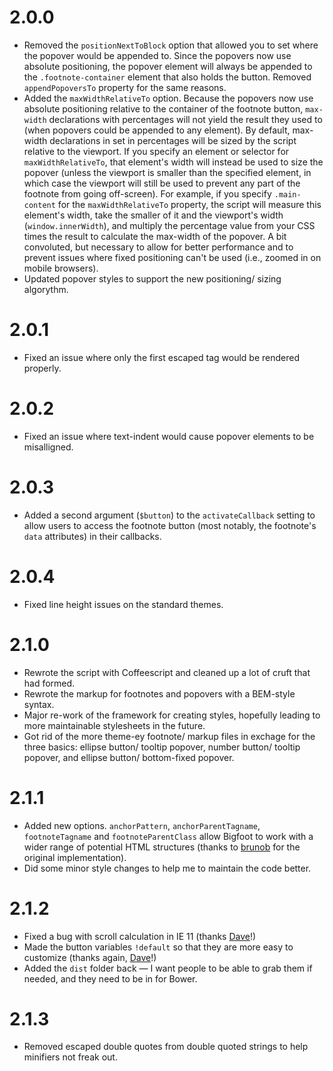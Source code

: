 # 2.0.0
- Removed the `positionNextToBlock` option that allowed you to set where the popover would be appended to. Since the popovers now use absolute positioning, the popover element will always be appended to the `.footnote-container` element that also holds the button.  Removed `appendPopoversTo` property for the same reasons.
- Added the `maxWidthRelativeTo` option. Because the popovers now use absolute positioning relative to the container of the footnote button, `max-width` declarations with percentages will not yield the result they used to (when popovers could be appended to any element). By default, max-width declarations in set in percentages will be sized by the script relative to the viewport. If you specify an element or selector for `maxWidthRelativeTo`, that element's width will instead be used to size the popover (unless the viewport is smaller than the specified element, in which case the viewport will still be used to prevent any part of the footnote from going off-screen). For example, if you specify `.main-content` for the `maxWidthRelativeTo` property, the script will measure this element's width, take the smaller of it and the viewport's width (`window.innerWidth`), and multiply the percentage value from your CSS times the result to calculate the max-width of the popover. A bit convoluted, but necessary to allow for better performance and to prevent issues where fixed positioning can't be used (i.e., zoomed in on mobile browsers).
- Updated popover styles to support the new positioning/ sizing algorythm.

# 2.0.1
- Fixed an issue where only the first escaped tag would be rendered properly.

# 2.0.2
- Fixed an issue where text-indent would cause popover elements to be misalligned.

# 2.0.3
- Added a second argument (`$button`) to the `activateCallback` setting to allow users to access the footnote button (most notably, the footnote's `data` attributes) in their callbacks.

# 2.0.4
- Fixed line height issues on the standard themes.

# 2.1.0
- Rewrote the script with Coffeescript and cleaned up a lot of cruft that had formed.
- Rewrote the markup for footnotes and popovers with a BEM-style syntax.
- Major re-work of the framework for creating styles, hopefully leading to more maintainable stylesheets in the future.
- Got rid of the more theme-ey footnote/ markup files in exchage for the three basics: ellipse button/ tooltip popover, number button/ tooltip popover, and ellipse button/ bottom-fixed popover.

# 2.1.1
- Added new options. `anchorPattern`, `anchorParentTagname`, `footnoteTagname` and `footnoteParentClass` allow Bigfoot to work with a wider range of potential HTML structures (thanks to [brunob](https://github.com/brunob) for the original implementation).
- Did some minor style changes to help me to maintain the code better.

# 2.1.2
- Fixed a bug with scroll calculation in IE 11 (thanks [Dave](https://github.com/lemonmade/bigfoot/issues/36)!)
- Made the button variables `!default` so that they are more easy to customize (thanks again, [Dave](https://github.com/lemonmade/bigfoot/issues/35)!)
- Added the `dist` folder back — I want people to be able to grab them if needed, and they need to be in for Bower.

# 2.1.3
- Removed escaped double quotes from double quoted strings to help minifiers not freak out.
